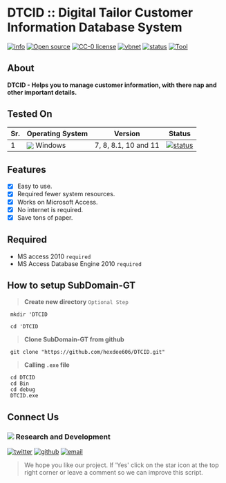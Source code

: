 # DTCID :: Digital Tailor Customer Information Database System
[![info](https://badgen.net/badge/Project/Info/blue?icon=information)](https://github.com/hexdee606/SubDomain-GT#readme)
[![Open source](https://badgen.net/badge/Open%20Source%3F/Yes%20%21/blue)](#)
[![CC-0 license](https://img.shields.io/badge/License-CC--0-blue.svg)](https://github.com/hexdee606/SubDomain-GT/blob/main/LICENSE)
[![vbnet](https://badgen.net/badge/Made%20with/vb.net/blue)](https://github.com/hexdee606/SubDomain-GT#readme#readme)
[![status](https://badgen.net/badge/Status/Beta/yellow)](#)
[![Tool](https://badgen.net/badge/Passive/Tool/blue)](#)

## **About**

**DTCID - Helps you to manage customer information, with there nap and other important details.**

## Tested On 

 Sr. | Operating System | Version | Status |
--- | --- | --- | --- | 
1 | <img align="center" src="https://img.icons8.com/office/25/windows-10.png">  Windows </img > | 7, 8, 8.1, 10 and 11 | [![status](https://badgen.net/github/status/micromatch/micromatch/4.0.1)](https://github.com/hexdee606/DTCID/edit/main/README.md#tested-on)| [![status](https://badgen.net/github/status/micromatch/micromatch/4.0.1)](https://github.com/hexdee606/DTCID/edit/main/README.md#tested-on)|

## **Features** 

- [x] Easy to use.
- [x] Required fewer system resources.
- [x] Works on Microsoft Access.
- [x] No internet is required.
- [x] Save tons of paper.

## **Required**
- MS access 2010 `required`
- MS Access Database Engine 2010 `required`

## How to setup SubDomain-GT

>**Create new directory** `Optional Step`
```console
 mkdir 'DTCID
```
```console
 cd 'DTCID
```

>**Clone SubDomain-GT from github**
```console
 git clone "https://github.com/hexdee606/DTCID.git"
```

>**Calling `.exe` file**
```console 
 cd DTCID
 cd Bin
 cd debug
 DTCID.exe
```
## Connect Us

### <img src="https://img.icons8.com/color/20/000000/developer--v2.png"/> Research and Development

[![twitter](https://badgen.net/badge/icon/hexdee606?icon=twitter&label)](https://twitter.com/hexdee606)
[![github](https://badgen.net/badge/icon/hexdee606?icon=github&label)](https://github.com/hexdee606)
[![email](https://badgen.net/badge/email/hexdee606/blue)](mailto:hexdee606@gmail.com)

>We hope you like our project. If 'Yes' click on the star icon at the top right corner or leave a comment so we can improve this script.
